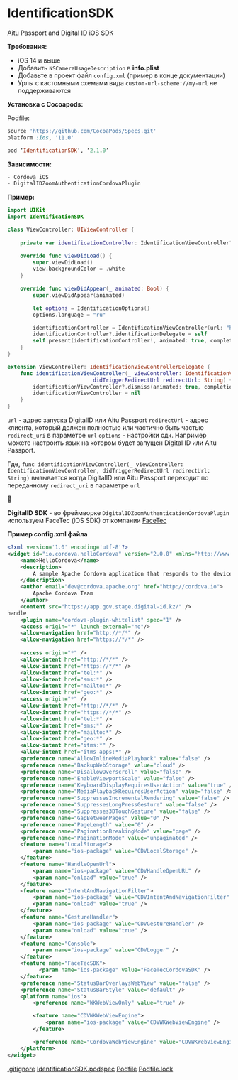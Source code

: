 # IdentificationSDK
Aitu Passport and Digital ID iOS SDK

**Требования:**

- iOS 14 и выше
- Добавить `NSCameraUsageDescription` в **info.plist**
- Добавьте в проект файл `config.xml` (пример в конце документации)
- Урлы с кастомными схемами вида `custom-url-scheme://my-url` не поддерживаются

**Установка с Cocoapods:**

Podfile:

```ruby
source 'https://github.com/CocoaPods/Specs.git'
platform :ios, '11.0'

pod ‘IdentificationSDK’, ‘2.1.0’
```

**Зависимости:**

```javascript
- Cordova iOS
- DigitalIDZoomAuthenticationCordovaPlugin
```

**Пример:**

```swift
import UIKit
import IdentificationSDK

class ViewController: UIViewController {
    
    private var identificationController: IdentificationViewController?

    override func viewDidLoad() {
        super.viewDidLoad()
        view.backgroundColor = .white
    }
    
    override func viewDidAppear(_ animated: Bool) {
        super.viewDidAppear(animated)

        let options = IdentificationOptions()
        options.language = "ru"

        identificationController = IdentificationViewController(url: "https://app.gov.stage.digital-id.kz/oauth?response_type=code&client_id={client_id}&scope=ID_CARD&redirect_uri=https://www.egov.kz/digital-id-callback&state=EGOV", redirectUrl: "site.com/digital-id-callback", options: options)
        identificationController?.identificationDelegate = self
        self.present(identificationController!, animated: true, completion: nil)
    }
}

extension ViewController: IdentificationViewControllerDelegate {
    func identificationViewController(_ viewController: IdentificationViewController,
                           didTriggerRedirectUrl redirectUrl: String) {
        identificationViewController?.dismiss(animated: true, completion: nil)
        identificationViewController = nil
    }
}
```

`url` - адрес запуска DigitalID или Aitu Passport
`redirectUrl` - адрес клиента, который должен полностью или частично быть частью `redirect_uri` в параметре `url`
`options` - настройки сдк. Например можете настроить язык на котором будет запущен Digital ID или Aitu Passport.

Где,
`func identificationViewController(_ viewController: IdentificationViewController, didTriggerRedirectUrl redirectUrl: String)`
вызывается когда DigitalID или Aitu Passport переходит по переданному `redirect_uri` в параметре `url`


🍂

**DigitalID SDK** - во фреймворке `DigitalIDZoomAuthenticationCordovaPlugin` используем FaceTec (iOS SDK) от компании [FaceTec](https://www.facetec.com/)


**Пример config.xml файла**
```xml
<?xml version='1.0' encoding='utf-8'?>
<widget id="io.cordova.helloCordova" version="2.0.0" xmlns="http://www.w3.org/ns/widgets">
    <name>HelloCordova</name>
    <description>
        A sample Apache Cordova application that responds to the deviceready event.
    </description>
    <author email="dev@cordova.apache.org" href="http://cordova.io">
        Apache Cordova Team
    </author>
    <content src="https://app.gov.stage.digital-id.kz/" />
handle
    <plugin name="cordova-plugin-whitelist" spec="1" />
    <access origin="*" launch-external="no"/>
    <allow-navigation href="http://*/*" />
    <allow-navigation href="https://*/*" />
    
    <access origin="*" />
    <allow-intent href="http://*/*" />
    <allow-intent href="https://*/*" />
    <allow-intent href="tel:*" />
    <allow-intent href="sms:*" />
    <allow-intent href="mailto:*" />
    <allow-intent href="geo:*" />
    <access origin="*" />
    <allow-intent href="http://*/*" />
    <allow-intent href="https://*/*" />
    <allow-intent href="tel:*" />
    <allow-intent href="sms:*" />
    <allow-intent href="mailto:*" />
    <allow-intent href="geo:*" />
    <allow-intent href="itms:*" />
    <allow-intent href="itms-apps:*" />
    <preference name="AllowInlineMediaPlayback" value="false" />
    <preference name="BackupWebStorage" value="cloud" />
    <preference name="DisallowOverscroll" value="false" />
    <preference name="EnableViewportScale" value="false" />
    <preference name="KeyboardDisplayRequiresUserAction" value="true" />
    <preference name="MediaPlaybackRequiresUserAction" value="false" />
    <preference name="SuppressesIncrementalRendering" value="false" />
    <preference name="SuppressesLongPressGesture" value="false" />
    <preference name="Suppresses3DTouchGesture" value="false" />
    <preference name="GapBetweenPages" value="0" />
    <preference name="PageLength" value="0" />
    <preference name="PaginationBreakingMode" value="page" />
    <preference name="PaginationMode" value="unpaginated" />
    <feature name="LocalStorage">
        <param name="ios-package" value="CDVLocalStorage" />
    </feature>
    <feature name="HandleOpenUrl">
        <param name="ios-package" value="CDVHandleOpenURL" />
        <param name="onload" value="true" />
    </feature>
    <feature name="IntentAndNavigationFilter">
        <param name="ios-package" value="CDVIntentAndNavigationFilter" />
        <param name="onload" value="true" />
    </feature>
    <feature name="GestureHandler">
        <param name="ios-package" value="CDVGestureHandler" />
        <param name="onload" value="true" />
    </feature>
    <feature name="Console">
        <param name="ios-package" value="CDVLogger" />
    </feature>
    <feature name="FaceTecSDK">
          <param name="ios-package" value="FaceTecCordovaSDK" />
    </feature>
    <preference name="StatusBarOverlaysWebView" value="false" />
    <preference name="StatusBarStyle" value="default" />
    <platform name="ios">
        <preference name="WKWebViewOnly" value="true" />

        <feature name="CDVWKWebViewEngine">
            <param name="ios-package" value="CDVWKWebViewEngine" />
        </feature>

        <preference name="CordovaWebViewEngine" value="CDVWKWebViewEngine" />
    </platform>
</widget>
```

[.gitignore](..%2Fidentification-sdk%2F.gitignore)
[IdentificationSDK.podspec](..%2Fidentification-sdk%2FIdentificationSDK.podspec)
[Podfile](..%2Fidentification-sdk%2FPodfile)
[Podfile.lock](..%2Fidentification-sdk%2FPodfile.lock)
